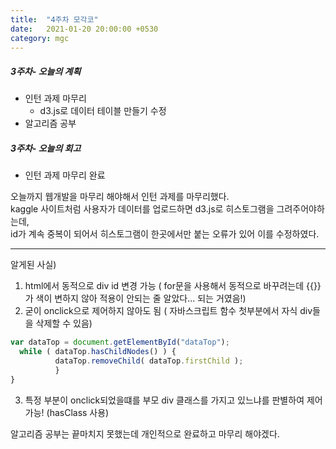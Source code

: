```yaml
---
title:  "4주차 모각코"
date:   2021-01-20 20:00:00 +0530
category: mgc
---
```



##### 3주차- 오늘의 계획
  - 인턴 과제 마무리
    + d3.js로 데이터 테이블 만들기 수정  
  - 알고리즘 공부  

 
##### 3주차- 오늘의 회고
  
  - 인턴 과제 마무리 완료  
   
  오늘까지 웹개발을 마무리 해야해서 인턴 과제를 마무리했다.   
  kaggle 사이트처럼 사용자가 데이터를 업로드하면 d3.js로 히스토그램을 그려주어야하는데,   
  id가 계속 중복이 되어서 히스토그램이 한곳에서만 붙는 오류가 있어 이를 수정하였다.  
  
  --------------------  
  알게된 사실)  
  1. html에서 동적으로 div id 변경 가능 ( for문을 사용해서 동적으로 바꾸려는데 {{}} 가 색이 변하지 않아 적용이 안되는 줄 알았다... 되는 거였음!)
  2. 굳이 onclick으로 제어하지 않아도 됨 ( 자바스크립트 함수 첫부분에서 자식 div들을 삭제할 수 있음)  

~~~javascript
var dataTop = document.getElementById("dataTop"); 
  while ( dataTop.hasChildNodes() ) {
          dataTop.removeChild( dataTop.firstChild ); 
          }
}
~~~
  3. 특정 부분이 onclick되었을떄를 부모 div 클래스를 가지고 있느냐를 판별하여 제어 가능! (hasClass 사용)  
  
  
  알고리즘 공부는 끝마치지 못했는데 개인적으로 완료하고 마무리 해야겠다.  
  

  
